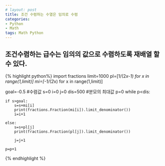 ```yaml
---
# layout: post
title: 조건 수렴하는 수열은 임의로 수렴
categories:
- Python
- Math
tags: Math Python
---
```


## 조건수렴하는 급수는 임의의 값으로 수렴하도록 재배열 할 수 있다.

{% highlight python%}
import fractions
limit=1000
pl=[1/(2*x-1) for x in range(1,limit)]
mi=[-1/(2*x) for x in range(1,limit)]


goal=-0.5 #수렴값
s=0
i=0
j=0
dis=500 #분모의 최대값
p=0
while p<dis:

    if s>goal:
        s=s+mi[i]
        print(fractions.Fraction(mi[i]).limit_denominator())
        i=i+1

    else:
        s=s+pl[j]
        print(fractions.Fraction(pl[j]).limit_denominator())

        j=j+1

    p=p+1

  {% endhighlight %}
